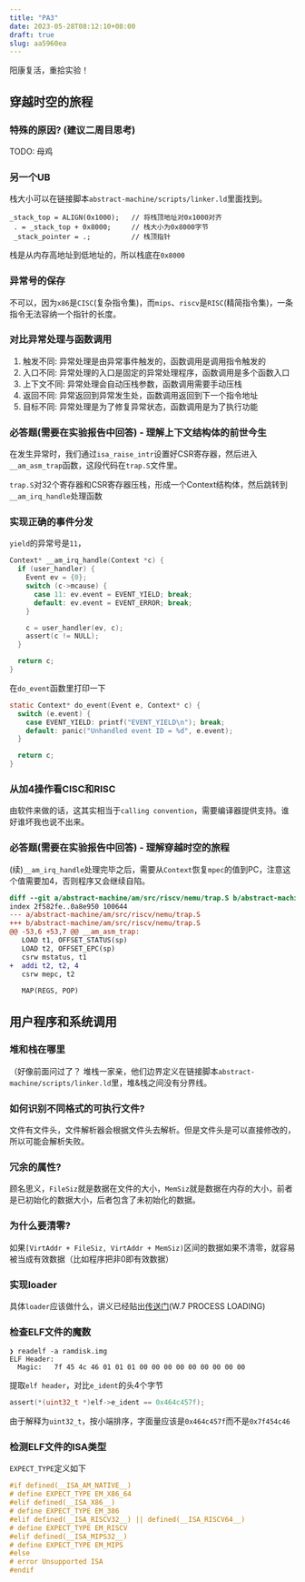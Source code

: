 ```yaml
---
title: "PA3"
date: 2023-05-28T08:12:10+08:00
draft: true
slug: aa5960ea
---
```

阳康复活，重拾实验！
<!--more-->
## 穿越时空的旅程
### 特殊的原因? (建议二周目思考)
TODO: 母鸡

### 另一个UB
栈大小可以在链接脚本`abstract-machine/scripts/linker.ld`里面找到。

```
_stack_top = ALIGN(0x1000);   // 将栈顶地址对0x1000对齐
 . = _stack_top + 0x8000;     // 栈大小为0x8000字节
 _stack_pointer = .;          // 栈顶指针
```

栈是从内存高地址到低地址的，所以栈底在`0x8000`
 
### 异常号的保存
不可以，因为`x86`是`CISC`(复杂指令集)，而`mips`、`riscv`是`RISC`(精简指令集)，一条指令无法容纳一个指针的长度。

### 对比异常处理与函数调用
1. 触发不同: 异常处理是由异常事件触发的，函数调用是调用指令触发的
2. 入口不同: 异常处理的入口是固定的异常处理程序，函数调用是多个函数入口
3. 上下文不同: 异常处理会自动压栈参数，函数调用需要手动压栈
4. 返回不同: 异常返回到异常发生处，函数调用返回到下一个指令地址
5. 目标不同: 异常处理是为了修复异常状态，函数调用是为了执行功能

### 必答题(需要在实验报告中回答) - 理解上下文结构体的前世今生
在发生异常时，我们通过`isa_raise_intr`设置好CSR寄存器，然后进入`__am_asm_trap`函数，这段代码在`trap.S`文件里。

`trap.S`对32个寄存器和CSR寄存器压栈，形成一个Context结构体，然后跳转到`__am_irq_handle`处理函数

### 实现正确的事件分发
`yield`的异常号是`11`，

```c
Context* __am_irq_handle(Context *c) {
  if (user_handler) {
    Event ev = {0};
    switch (c->mcause) {
      case 11: ev.event = EVENT_YIELD; break;
      default: ev.event = EVENT_ERROR; break;
    }

    c = user_handler(ev, c);
    assert(c != NULL);
  }

  return c;
}
```
在`do_event`函数里打印一下
```c
static Context* do_event(Event e, Context* c) {
  switch (e.event) {
    case EVENT_YIELD: printf("EVENT_YIELD\n"); break;
    default: panic("Unhandled event ID = %d", e.event);
  }

  return c;
}
```
### 从加4操作看CISC和RISC
由软件来做的话，这其实相当于`calling convention`，需要编译器提供支持。谁好谁坏我也说不出来。

### 必答题(需要在实验报告中回答) - 理解穿越时空的旅程
(续)`__am_irq_handle`处理完毕之后，需要从`Context`恢复`mpec`的值到PC，注意这个值需要加4，否则程序又会继续自陷。

```diff
diff --git a/abstract-machine/am/src/riscv/nemu/trap.S b/abstract-machine/am/src/riscv/nemu/trap.S
index 2f582fe..0a8e950 100644
--- a/abstract-machine/am/src/riscv/nemu/trap.S
+++ b/abstract-machine/am/src/riscv/nemu/trap.S
@@ -53,6 +53,7 @@ __am_asm_trap:
   LOAD t1, OFFSET_STATUS(sp)
   LOAD t2, OFFSET_EPC(sp)
   csrw mstatus, t1
+  addi t2, t2, 4
   csrw mepc, t2
 
   MAP(REGS, POP)
```
## 用户程序和系统调用
### 堆和栈在哪里
（好像前面问过了？
堆栈一家亲，他们边界定义在链接脚本`abstract-machine/scripts/linker.ld`里，堆&栈之间没有分界线。

### 如何识别不同格式的可执行文件?
文件有文件头，文件解析器会根据文件头去解析。但是文件头是可以直接修改的，所以可能会解析失败。

### 冗余的属性?
顾名思义，`FileSiz`就是数据在文件的大小，`MemSiz`就是数据在内存的大小，前者是已初始化的数据大小，后者包含了未初始化的数据。

### 为什么要清零?
如果`[VirtAddr + FileSiz, VirtAddr + MemSiz)`区间的数据如果不清零，就容易被当成有效数据（比如程序把非0即有效数据）

### 实现loader
具体`loader`应该做什么，讲义已经贴出[传送门](https://www.tenouk.com/ModuleW.html)(W.7  PROCESS LOADING)

### 检查ELF文件的魔数
```shell
❯ readelf -a ramdisk.img
ELF Header:
  Magic:   7f 45 4c 46 01 01 01 00 00 00 00 00 00 00 00 00 
```
提取`elf header`，对比`e_ident`的头4个字节
```c
assert(*(uint32_t *)elf->e_ident == 0x464c457f);
```
由于解释为`uint32_t`，按小端排序，字面量应该是`0x464c457f`而不是`0x7f454c46`

### 检测ELF文件的ISA类型
`EXPECT_TYPE`定义如下
```c
#if defined(__ISA_AM_NATIVE__)
# define EXPECT_TYPE EM_X86_64
#elif defined(__ISA_X86__)
# define EXPECT_TYPE EM_386
#elif defined(__ISA_RISCV32__) || defined(__ISA_RISCV64__)
# define EXPECT_TYPE EM_RISCV
#elif defined(__ISA_MIPS32__) 
# define EXPECT_TYPE EM_MIPS
#else
# error Unsupported ISA
#endif
```